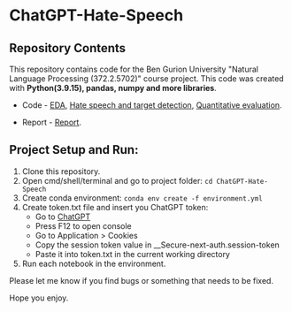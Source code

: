 # ChatGPT-Hate-Speech

## Repository Contents
This repository contains code for the Ben Gurion University "Natural Language Processing (372.2.5702)" course project. This code was created with <b> Python(3.9.15), pandas, numpy and more libraries</b>.

- Code - [EDA](https://github.com/leorrose/ChatGPT-Hate-Speech/blob/main/eda.ipynb), [Hate speech and target detection](https://github.com/leorrose/ChatGPT-Hate-Speech/blob/main/hate_speech_chat_gpt.ipynb), [Quantitative evaluation](https://github.com/leorrose/ChatGPT-Hate-Speech/blob/main/quantitative_evaluation.ipynb).

- Report - [Report](https://github.com/leorrose/ChatGPT-Hate-Speech/blob/main/report.pdf).

## Project Setup and Run:

1. Clone this repository.
2. Open cmd/shell/terminal and go to project folder: `cd ChatGPT-Hate-Speech`
3. Create conda environment: `conda env create -f environment.yml`
4. Create token.txt file and insert you ChatGPT token:
    - Go to [ChatGPT](https://chat.openai.com/api/auth/session)
    - Press F12 to open console
    - Go to Application > Cookies
    - Copy the session token value in __Secure-next-auth.session-token
    - Paste it into token.txt in the current working directory
5. Run each notebook in the environment.

Please let me know if you find bugs or something that needs to be fixed.

Hope you enjoy.

